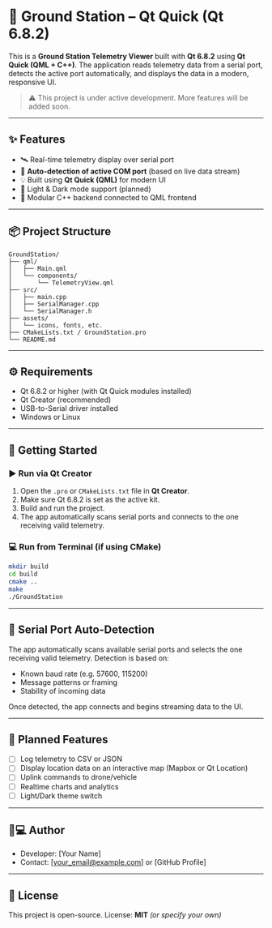 # 📡 Ground Station – Qt Quick (Qt 6.8.2)

This is a **Ground Station Telemetry Viewer** built with **Qt 6.8.2** using **Qt Quick (QML + C++)**. The application reads telemetry data from a serial port, detects the active port automatically, and displays the data in a modern, responsive UI.

> ⚠️ This project is under active development. More features will be added soon.

---

## ✨ Features

- 🛰️ Real-time telemetry display over serial port
- 🔌 **Auto-detection of active COM port** (based on live data stream)
- 💡 Built using **Qt Quick (QML)** for modern UI
- 🌙 Light & Dark mode support (planned)
- 🧩 Modular C++ backend connected to QML frontend

---

## 📦 Project Structure

```
GroundStation/
├── qml/
│   ├── Main.qml
│   └── components/
│       └── TelemetryView.qml
├── src/
│   ├── main.cpp
│   ├── SerialManager.cpp
│   └── SerialManager.h
├── assets/
│   └── icons, fonts, etc.
├── CMakeLists.txt / GroundStation.pro
└── README.md
```

---

## ⚙️ Requirements

- Qt 6.8.2 or higher (with Qt Quick modules installed)
- Qt Creator (recommended)
- USB-to-Serial driver installed
- Windows or Linux

---

## 🚀 Getting Started

### ▶️ Run via Qt Creator

1. Open the `.pro` or `CMakeLists.txt` file in **Qt Creator**.
2. Make sure Qt 6.8.2 is set as the active kit.
3. Build and run the project.
4. The app automatically scans serial ports and connects to the one receiving valid telemetry.

### 💻 Run from Terminal (if using CMake)

```bash
mkdir build
cd build
cmake ..
make
./GroundStation
```

---

## 🔌 Serial Port Auto-Detection

The app automatically scans available serial ports and selects the one receiving valid telemetry. Detection is based on:

- Known baud rate (e.g. 57600, 115200)
- Message patterns or framing
- Stability of incoming data

Once detected, the app connects and begins streaming data to the UI.

---

## 🧩 Planned Features

- [ ] Log telemetry to CSV or JSON
- [ ] Display location data on an interactive map (Mapbox or Qt Location)
- [ ] Uplink commands to drone/vehicle
- [ ] Realtime charts and analytics
- [ ] Light/Dark theme switch

---

## 🧑💻 Author

- Developer: [Your Name]
- Contact: [your_email@example.com] or [GitHub Profile]

---

## 📜 License

This project is open-source. License: **MIT** *(or specify your own)*

